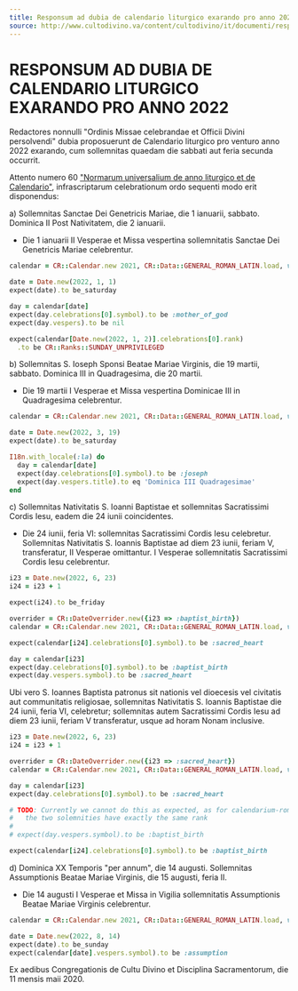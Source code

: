 ```yaml
---
title: Responsum ad dubia de calendario liturgico exarando pro anno 2022
source: http://www.cultodivino.va/content/cultodivino/it/documenti/responsa-ad-dubia/2020/de-calendario-liturgico-2022.html
---
```


# RESPONSUM AD DUBIA DE CALENDARIO LITURGICO EXARANDO PRO ANNO 2022

Redactores nonnulli "Ordinis Missae celebrandae et Officii Divini persolvendi" dubia proposuerunt
de Calendario liturgico pro venturo anno 2022 exarando, cum sollemnitas quaedam die sabbati aut feria
secunda occurrit.

Attento numero 60 ["Normarum universalium de anno liturgico et de Calendario"](./2002_normae_universales.md),
infrascriptarum celebrationum ordo sequenti modo erit disponendus:

a) Sollemnitas Sanctae Dei Genetricis Mariae, die 1 ianuarii, sabbato.
   Dominica II Post Nativitatem, die 2 ianuarii.

   - Die 1 ianuarii II Vesperae et Missa vespertina sollemnitatis Sanctae Dei Genetricis Mariae celebrentur.

```ruby
calendar = CR::Calendar.new 2021, CR::Data::GENERAL_ROMAN_LATIN.load, vespers: true

date = Date.new(2022, 1, 1)
expect(date).to be_saturday

day = calendar[date]
expect(day.celebrations[0].symbol).to be :mother_of_god
expect(day.vespers).to be nil

expect(calendar[Date.new(2022, 1, 2)].celebrations[0].rank)
  .to be CR::Ranks::SUNDAY_UNPRIVILEGED
```

b) Sollemnitas S. Ioseph Sponsi Beatae Mariae Virginis, die 19 martii, sabbato.
   Dominica III in Quadragesima, die 20 martii.

   - Die 19 martii I Vesperae et Missa vespertina Dominicae III in Quadragesima celebrentur.

```ruby
calendar = CR::Calendar.new 2021, CR::Data::GENERAL_ROMAN_LATIN.load, vespers: true

date = Date.new(2022, 3, 19)
expect(date).to be_saturday

I18n.with_locale(:la) do
  day = calendar[date]
  expect(day.celebrations[0].symbol).to be :joseph
  expect(day.vespers.title).to eq 'Dominica III Quadragesimae'
end
```

c) Sollemnitas Nativitatis S. Ioanni Baptistae et sollemnitas Sacratissimi Cordis Iesu, eadem die 24 iunii
   coincidentes.

   - Die 24 iunii, feria VI: sollemnitas Sacratissimi Cordis Iesu celebretur.
     Sollemnitas Nativitatis S. Ioannis Baptistae ad diem 23 iunii, feriam V, transferatur,
	 II Vesperae omittantur. I Vesperae sollemnitatis Sacratissimi Cordis Iesu celebrentur.

```ruby
i23 = Date.new(2022, 6, 23)
i24 = i23 + 1

expect(i24).to be_friday

overrider = CR::DateOverrider.new({i23 => :baptist_birth})
calendar = CR::Calendar.new 2021, CR::Data::GENERAL_ROMAN_LATIN.load, vespers: true, overrides: overrider

expect(calendar[i24].celebrations[0].symbol).to be :sacred_heart

day = calendar[i23]
expect(day.celebrations[0].symbol).to be :baptist_birth
expect(day.vespers.symbol).to be :sacred_heart
```

Ubi vero S. Ioannes Baptista patronus sit nationis vel dioecesis vel civitatis aut
communitatis religiosae, sollemnitas Nativitatis S. Ioannis Baptistae die 24 iunii,
feria VI, celebretur; sollemnitas autem Sacratissimi Cordis Iesu ad diem 23 iunii,
feriam V transferatur, usque ad horam Nonam inclusive.

```ruby
i23 = Date.new(2022, 6, 23)
i24 = i23 + 1

overrider = CR::DateOverrider.new({i23 => :sacred_heart})
calendar = CR::Calendar.new 2021, CR::Data::GENERAL_ROMAN_LATIN.load, vespers: true, overrides: overrider

day = calendar[i23]
expect(day.celebrations[0].symbol).to be :sacred_heart

# TODO: Currently we cannot do this as expected, as for calendarium-romanum
#   the two solemnities have exactly the same rank
#
# expect(day.vespers.symbol).to be :baptist_birth

expect(calendar[i24].celebrations[0].symbol).to be :baptist_birth
```

d) Dominica XX Temporis "per annum", die 14 augusti.
   Sollemnitas Assumptionis Beatae Mariae Virginis, die 15 augusti, feria II.

   - Die 14 augusti I Vesperae et Missa in Vigilia sollemnitatis Assumptionis Beatae Mariae Virginis
     celebrentur.

```ruby
calendar = CR::Calendar.new 2021, CR::Data::GENERAL_ROMAN_LATIN.load, vespers: true

date = Date.new(2022, 8, 14)
expect(date).to be_sunday
expect(calendar[date].vespers.symbol).to be :assumption
```

Ex aedibus Congregationis de Cultu Divino et Disciplina Sacramentorum, die 11 mensis maii 2020.
